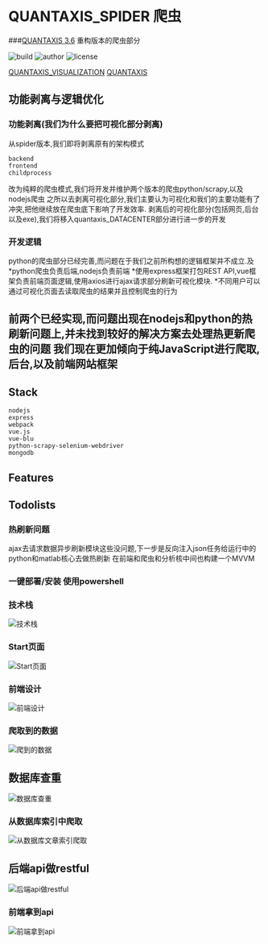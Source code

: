 # QUANTAXIS_SPIDER 爬虫
###[QUANTAXIS 3.6](https://github.com/yutiansut/QUANTAXIS) 重构版本的爬虫部分


![build](https://img.shields.io/badge/Build-passing-green.svg)
![author](https://img.shields.io/badge/Powered%20by-%20%20yutiansut-red.svg)
![license](https://img.shields.io/badge/License-%20MIT-brightgreen.svg)

[QUANTAXIS_VISUALIZATION](https://github.com/yutiansut/QUANTAXIS_VISUALIZATION)
[QUANTAXIS](https://github.com/yutiansut/QUANTAXIS)
## 功能剥离与逻辑优化

### 功能剥离(我们为什么要把可视化部分剥离)
从spider版本,我们即将剥离原有的架构模式
```
backend
frontend
childprocess
```
改为纯粹的爬虫模式,我们将开发并维护两个版本的爬虫python/scrapy,以及nodejs爬虫
之所以去剥离可视化部分,我们主要认为可视化和我们的主要功能有了冲突,把他继续放在爬虫底下影响了开发效率.
剥离后的可视化部分(包括网页,后台以及exe),我们将移入quantaxis_DATACENTER部分进行进一步的开发

### 开发逻辑
python的爬虫部分已经完善,而问题在于我们之前所构想的逻辑框架并不成立.及
*python爬虫负责后端,nodejs负责前端
*使用express框架打包REST API,vue框架负责前端页面逻辑,使用axios进行ajax请求部分刷新可视化模块.
*不同用户可以通过可视化页面去读取爬虫的结果并且控制爬虫的行为

前两个已经实现,而问题出现在nodejs和python的热刷新问题上,并未找到较好的解决方案去处理热更新爬虫的问题
我们现在更加倾向于纯JavaScript进行爬取,后台,以及前端网站框架
-------------
## Stack
```
nodejs
express
webpack
vue.js
vue-blu
python-scrapy-selenium-webdriver
mongodb

```


## Features

## Todolists
### 热刷新问题
ajax去请求数据异步刷新模块这些没问题,下一步是反向注入json任务给运行中的python和matlab核心去做热刷新
在前端和爬虫和分析核中间也构建一个MVVM

### 一键部署/安装  使用powershell

### 技术栈
![技术栈](https://github.com/yutiansut/QUANTAXIS_SPIDER/blob/dev-visualCraw/todo.png)
### Start页面
![Start页面](https://github.com/yutiansut/QUANTAXIS_SPIDER/blob/dev-front/pic/start.gif)
### 前端设计
![前端设计](https://github.com/yutiansut/QUANTAXIS_SPIDER/blob/dev-front/pic/HomePage-design.png)
### 爬取到的数据
![爬到的数据](https://github.com/yutiansut/QUANTAXIS_SPIDER/blob/dev-front-back-Craw/pic/craw.png)
## 数据库查重
![数据库查重](https://github.com/yutiansut/QUANTAXIS_SPIDER/blob/dev-front-back-Craw/pic/findsame.png)
### 从数据库索引中爬取
![从数据库文章索引爬取](https://github.com/yutiansut/QUANTAXIS_SPIDER/blob/dev-front-back-Craw/pic/getfromdatabase.png)
## 后端api做restful
![后端api做restful](https://github.com/yutiansut/QUANTAXIS_SPIDER/blob/dev-front-back-Craw/pic/backend-restful.png)
### 前端拿到api
![前端拿到api](https://github.com/yutiansut/QUANTAXIS_SPIDER/blob/dev-front-back-Craw/pic/front-getapi.png)